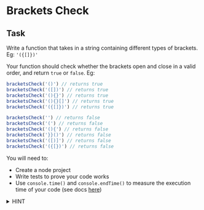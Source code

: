 # Brackets Check

## Task

Write a function that takes in a string containing different types of brackets. Eg: `'({[]})'`

Your function should check whether the brackets open and close in a valid order, and return `true` or `false`. Eg:

```javascript
bracketsCheck('()') // returns true
bracketsCheck('([])') // returns true
bracketsCheck('(){}') // returns true
bracketsCheck('(){}[]') // returns true
bracketsCheck('({[]})') // returns true

bracketsCheck('') // returns false
bracketsCheck('(') // returns false
bracketsCheck('(){') // returns false
bracketsCheck('}}()') // returns false
bracketsCheck('([)]') // returns false
bracketsCheck('({[})') // returns false
```

You will need to:
- Create a node project
- Write tests to prove your code works
- Use `console.time()` and `console.endTime()` to measure the execution time of your code (see docs [here](https://nodejs.org/api/console.html#console_console_time_label))

<details><summary>HINT</summary>
<p>
The Stack data structure could be helpful
</p>
</details>
